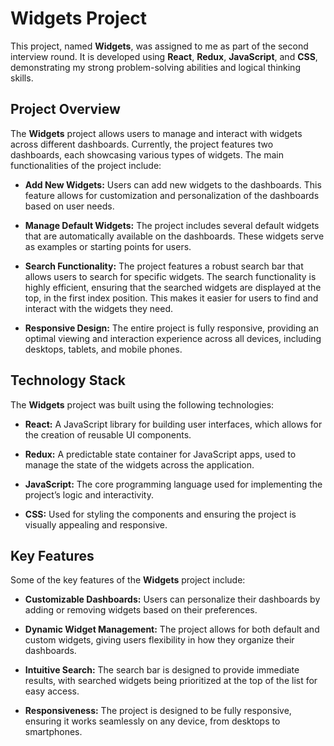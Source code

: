 # Widgets Project

<p>This project, named <strong>Widgets</strong>, was assigned to me as part of the second interview round. It is developed using <strong>React</strong>, <strong>Redux</strong>, <strong>JavaScript</strong>, and <strong>CSS</strong>, demonstrating my strong problem-solving abilities and logical thinking skills.</p>

## Project Overview

<p>The <strong>Widgets</strong> project allows users to manage and interact with widgets across different dashboards. Currently, the project features two dashboards, each showcasing various types of widgets. The main functionalities of the project include:</p>

- <p><strong>Add New Widgets:</strong> Users can add new widgets to the dashboards. This feature allows for customization and personalization of the dashboards based on user needs.</p>

- <p><strong>Manage Default Widgets:</strong> The project includes several default widgets that are automatically available on the dashboards. These widgets serve as examples or starting points for users.</p>

- <p><strong>Search Functionality:</strong> The project features a robust search bar that allows users to search for specific widgets. The search functionality is highly efficient, ensuring that the searched widgets are displayed at the top, in the first index position. This makes it easier for users to find and interact with the widgets they need.</p>

- <p><strong>Responsive Design:</strong> The entire project is fully responsive, providing an optimal viewing and interaction experience across all devices, including desktops, tablets, and mobile phones.</p>

## Technology Stack

<p>The <strong>Widgets</strong> project was built using the following technologies:</p>

- <p><strong>React:</strong> A JavaScript library for building user interfaces, which allows for the creation of reusable UI components.</p>

- <p><strong>Redux:</strong> A predictable state container for JavaScript apps, used to manage the state of the widgets across the application.</p>

- <p><strong>JavaScript:</strong> The core programming language used for implementing the project’s logic and interactivity.</p>

- <p><strong>CSS:</strong> Used for styling the components and ensuring the project is visually appealing and responsive.</p>

## Key Features

<p>Some of the key features of the <strong>Widgets</strong> project include:</p>

- <p><strong>Customizable Dashboards:</strong> Users can personalize their dashboards by adding or removing widgets based on their preferences.</p>

- <p><strong>Dynamic Widget Management:</strong> The project allows for both default and custom widgets, giving users flexibility in how they organize their dashboards.</p>

- <p><strong>Intuitive Search:</strong> The search bar is designed to provide immediate results, with searched widgets being prioritized at the top of the list for easy access.</p>

- <p><strong>Responsiveness:</strong> The project is designed to be fully responsive, ensuring it works seamlessly on any device, from desktops to smartphones.</p>

